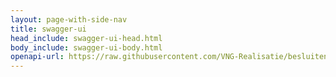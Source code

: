 ```yaml
---
layout: page-with-side-nav
title: swagger-ui
head_include: swagger-ui-head.html
body_include: swagger-ui-body.html
openapi-url: https://raw.githubusercontent.com/VNG-Realisatie/besluiten-api/1.0.0/src/openapi.yaml
---
```


<div id="swagger-ui"></div>
